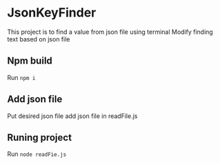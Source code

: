  # JsonKeyFinder
 This project is to find a value from json file using terminal
 Modify finding text based on json file
 
 ## Npm build

 Run `npm i`

 ## Add json file

Put desired json file add json file in readFile.js

## Runing project
 Run `node readFie.js` 
